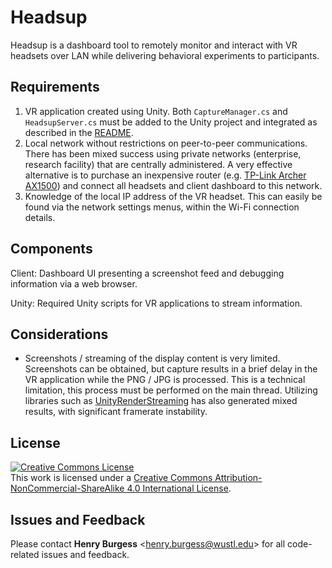 # Headsup

Headsup is a dashboard tool to remotely monitor and interact with VR headsets over LAN while delivering behavioral experiments to participants.

## Requirements

1. VR application created using Unity. Both `CaptureManager.cs` and `HeadsupServer.cs` must be added to the Unity project and integrated as described in the [README](unity/README.md).
2. Local network without restrictions on peer-to-peer communications. There has been mixed success using private networks (enterprise, research facility) that are centrally administered. A very effective alternative is to purchase an inexpensive router (e.g. [TP-Link Archer AX1500](https://www.tp-link.com/us/home-networking/wifi-router/archer-ax1500/)) and connect all headsets and client dashboard to this network.
3. Knowledge of the local IP address of the VR headset. This can easily be found via the network settings menus, within the Wi-Fi connection details.

## Components

Client: Dashboard UI presenting a screenshot feed and debugging information via a web browser.

Unity: Required Unity scripts for VR applications to stream information.

## Considerations

* Screenshots / streaming of the display content is very limited. Screenshots can be obtained, but capture results in a brief delay in the VR application while the PNG / JPG is processed. This is a technical limitation, this process must be performed on the main thread. Utilizing libraries such as [UnityRenderStreaming](https://github.com/Unity-Technologies/UnityRenderStreaming) has also generated mixed results, with significant framerate instability.

## License

<!-- CC BY-NC-SA 4.0 License -->
<a rel="license" href="http://creativecommons.org/licenses/by-nc-sa/4.0/">
  <img alt="Creative Commons License" style="border-width:0" src="https://i.creativecommons.org/l/by-nc-sa/4.0/88x31.png" />
</a>
<br />
This work is licensed under a <a rel="license" href="http://creativecommons.org/licenses/by-nc-sa/4.0/">Creative Commons Attribution-NonCommercial-ShareAlike 4.0 International License</a>.

## Issues and Feedback

Please contact **Henry Burgess** <[henry.burgess@wustl.edu](mailto:henry.burgess@wustl.edu)> for all code-related issues and feedback.
